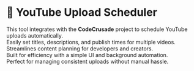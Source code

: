 # 📅 YouTube Upload Scheduler

This tool integrates with the **CodeCrusade** project to schedule YouTube uploads automatically.  
Easily set titles, descriptions, and publish times for multiple videos.  
Streamlines content planning for developers and creators.  
Built for efficiency with a simple UI and background automation.  
Perfect for managing consistent uploads without manual hassle.
